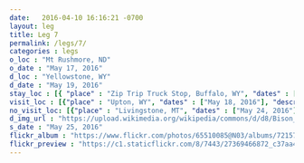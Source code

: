 ```yaml
---
date:   2016-04-10 16:16:21 -0700
layout: leg
title: Leg 7
permalink: /legs/7/
categories : legs
o_loc : "Mt Rushmore, ND"
o_date : "May 17, 2016"
d_loc : "Yellowstone, WY"
d_date : "May 19, 2016"
stay_loc : [{ "place" : "Zip Trip Truck Stop, Buffalo, WY", "dates" : ["May 17, 2016"]},{ "place" : "Fishing Bridge Campground, Yellowstone, WY", "dates" : ["May 19, 2016","May 20, 2016","May 21, 2016"]},{ "place" : "Norris Campground, Yellowstone, WY", "dates" : ["May 22, 2016"]},{ "place" : "Mammoth Hot Springs Campground, Yellowstone, WY", "dates" : ["May 23, 2016"]},{ "place" : "Madison Campground, Yellowstone, WY", "dates" : ["May 24, 2016"]}]
visit_loc : [{"place" : "Upton, WY", "dates" : ["May 18, 2016"], "description" : "Thunder Basin National Grassland", "url" : "https://en.wikipedia.org/wiki/Thunder_Basin_National_Grassland" },{"place" : "Devil's Tower, WY", "dates" : ["May 18, 2016"], "description" : "Devil's Tower National Monument", "url" : "https://en.wikipedia.org/wiki/Devils_Tower" },{"place" : "Bighorn Mountain, WY", "dates" : ["May 19, 2016"], "description" : "Bighorn National Forest", "url" : "https://en.wikipedia.org/wiki/Bighorn_Canyon_National_Recreation_Area" },{"place" : "Cody, WY", "dates" : ["May 19, 2016"], "description" : "Buffalo Bill Center of the West", "url" : "https://centerofthewest.org/" },{"place" : "Yellowstone, WY", "dates" : ["May 20, 2016"], "description" : "Yellowstone National Park (more details to come)", "url" : "https://en.wikipedia.org/wiki/Yellowstone_National_Park" }]
no_visit_loc: [{"place" : "Livingstone, MT", "dates" : ["May 24, 2016"], "description" : "Livingston", "url" : "https://en.wikipedia.org/wiki/Livingston,_Montana", "img_url" : "https://upload.wikimedia.org/wikipedia/commons/3/3b/LivingstonMontana.jpg" }]
d_img_url : "https://upload.wikimedia.org/wikipedia/commons/d/d8/Bison_in_Yellowstone_National_Park.JPG"
s_date : "May 25, 2016"
flickr_album : "https://www.flickr.com/photos/65510085@N03/albums/72157668887808162"
flickr_preview : "https://c1.staticflickr.com/8/7443/27369466872_c37aa40e08_q.jpg"
---
```


